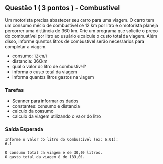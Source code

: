 ## Questão 1 ( 3 pontos ) - Combustivel

Um motorista precisa abastecer seu carro para uma viagem. O carro tem um consumo médio de combustível de 12 km por litro e o motorista planeja percorrer uma distância de 360 km. Crie um programa que solicite o preço do combustível por litro ao usuário e calcule o custo total da viagem. Além disso, informe quantos litros de combustível serão necessários para completar a viagem.

- consumo: 12km/l
- distancia: 360km
- qual o valor do litro de combustivel?
- informa o custo total da viagem
- informa quantos litros gastos na viagem


### Tarefas
- Scanner para informar os dados
- constantes: consumo e distancia
- calculo da consumo
- calculo da viagem utilizando o valor do litro


### Saída Esperada
```
Informe o valor do litro do Combustível (ex: 6.01):
6.1

O consumo total da viagem é de 30,00 litros.
O gasto total da viagem é de 183,00.
```